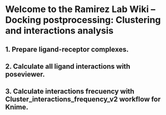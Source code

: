 # Welcome to the Ramirez Lab Wiki – Docking postprocessing: Clustering and interactions analysis


## 1. Prepare ligand-receptor complexes. ##

## 2. Calculate all ligand interactions with poseviewer. ##

## 3. Calculate interactions frecuency with Cluster_interactions_frequency_v2 workflow for Knime. ##
